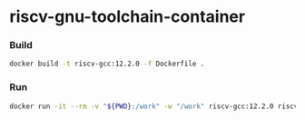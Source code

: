 # riscv-gnu-toolchain-container

### Build

```bash
docker build -t riscv-gcc:12.2.0 -f Dockerfile .
```

### Run

```bash
docker run -it --rm -v "${PWD}:/work" -w "/work" riscv-gcc:12.2.0 riscv64-unknown-gnu-linux-gnu-gcc -static -o hello hello.c
```
